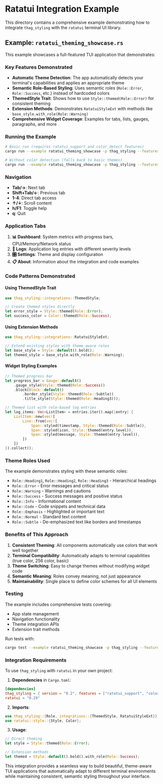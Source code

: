 # Ratatui Integration Example

This directory contains a comprehensive example demonstrating how to integrate `thag_styling` with the `ratatui` terminal UI library.

## Example: `ratatui_theming_showcase.rs`

This example showcases a full-featured TUI application that demonstrates:

### Key Features Demonstrated

- **Automatic Theme Detection**: The app automatically detects your terminal's capabilities and applies an appropriate theme
- **Semantic Role-Based Styling**: Uses semantic roles (`Role::Error`, `Role::Success`, etc.) instead of hardcoded colors
- **ThemedStyle Trait**: Shows how to use `Style::themed(Role::Error)` for consistent theming
- **Extension Methods**: Demonstrates `RatatuiStyleExt` with methods like `base_style.with_role(Role::Warning)`
- **Comprehensive Widget Coverage**: Examples for tabs, lists, gauges, paragraphs, and more

### Running the Example

```bash
# Basic run (requires ratatui_support and color_detect features)
cargo run --example ratatui_theming_showcase -p thag_styling --features "ratatui_support,color_detect"

# Without color detection (falls back to basic themes)
cargo run --example ratatui_theming_showcase -p thag_styling --features "ratatui_support"
```

### Navigation

- **Tab/→**: Next tab
- **Shift+Tab/←**: Previous tab  
- **1-4**: Direct tab access
- **↑/↓**: Scroll content
- **h/F1**: Toggle help
- **q**: Quit

### Application Tabs

1. **📊 Dashboard**: System metrics with progress bars, CPU/Memory/Network status
2. **📝 Logs**: Application log entries with different severity levels
3. **🎛️ Settings**: Theme and display configuration
4. **📋 About**: Information about the integration and code examples

### Code Patterns Demonstrated

#### Using ThemedStyle Trait

```rust
use thag_styling::integrations::ThemedStyle;

// Create themed styles directly
let error_style = Style::themed(Role::Error);
let success_color = Color::themed(Role::Success);
```

#### Using Extension Methods

```rust
use thag_styling::integrations::RatatuiStyleExt;

// Extend existing styles with theme-aware roles
let base_style = Style::default().bold();
let themed_style = base_style.with_role(Role::Warning);
```

#### Widget Styling Examples

```rust
// Themed progress bar
let progress_bar = Gauge::default()
    .gauge_style(Style::themed(Role::Success))
    .block(Block::default()
        .border_style(Style::themed(Role::Subtle))
        .title_style(Style::themed(Role::Heading3)));

// Themed list with role-based log entries
let log_items: Vec<ListItem> = entries.iter().map(|entry| {
    ListItem::new(vec![
        Line::from(vec![
            Span::styled(timestamp, Style::themed(Role::Subtle)),
            Span::styled(icon, Style::themed(entry.level)),
            Span::styled(message, Style::themed(entry.level)),
        ])
    ])
}).collect();
```

### Theme Roles Used

The example demonstrates styling with these semantic roles:

- `Role::Heading1`, `Role::Heading2`, `Role::Heading3` - Hierarchical headings
- `Role::Error` - Error messages and critical status
- `Role::Warning` - Warnings and cautions
- `Role::Success` - Success messages and positive status
- `Role::Info` - Informational content
- `Role::Code` - Code snippets and technical data
- `Role::Emphasis` - Highlighted or important text
- `Role::Normal` - Standard text content
- `Role::Subtle` - De-emphasized text like borders and timestamps

### Benefits of This Approach

1. **Consistent Theming**: All components automatically use colors that work well together
2. **Terminal Compatibility**: Automatically adapts to terminal capabilities (true color, 256 color, basic)
3. **Theme Switching**: Easy to change themes without modifying widget code
4. **Semantic Meaning**: Roles convey meaning, not just appearance
5. **Maintainability**: Single place to define color schemes for all UI elements

### Testing

The example includes comprehensive tests covering:

- App state management
- Navigation functionality  
- Theme integration APIs
- Extension trait methods

Run tests with:
```bash
cargo test --example ratatui_theming_showcase -p thag_styling --features "ratatui_support,color_detect"
```

### Integration Requirements

To use `thag_styling` with `ratatui` in your own project:

1. **Dependencies** in `Cargo.toml`:
```toml
[dependencies]
thag_styling = { version = "0.2", features = ["ratatui_support", "color_detect"] }
ratatui = "0.29"
```

2. **Imports**:
```rust
use thag_styling::{Role, integrations::{ThemedStyle, RatatuiStyleExt}};
use ratatui::style::{Style, Color};
```

3. **Usage**:
```rust
// Direct theming
let style = Style::themed(Role::Error);

// Extension methods
let themed = Style::default().bold().with_role(Role::Success);
```

This integration provides a seamless way to build beautiful, theme-aware TUI applications that automatically adapt to different terminal environments while maintaining consistent, semantic styling throughout your interface.